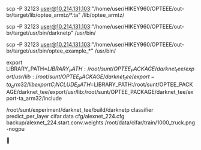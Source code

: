 scp -P 32123 user@10.214.131.103:"/home/user/HIKEY960/OPTEEE/out-br/target/lib/optee_armtz/*.ta" /lib/optee_armtz/

scp -P 32123 user@10.214.131.103:"/home/user/HIKEY960/OPTEEE/out-br/target/usr/bin/darknetp" /usr/bin/

scp -P 32123 user@10.214.131.103:"/home/user/HIKEY960/OPTEEE/out-br/target/usr/bin/optee_example_*" /usr/bin/


export LIBRARY_PATH=$LIBRARY_PATH:/root/sunt/OPTEE_PACKAGE/darknet_tee/export/usr/lib:/root/sunt/OPTEE_PACKAGE/darknet_tee/export-ta_arm32/lib
export C_INCLUDE_PATH=$LIBRARY_PATH:/root/sunt/OPTEE_PACKAGE/darknet_tee/export/usr/lib:/root/sunt/OPTEE_PACKAGE/darknet_tee/export-ta_arm32/include


/root/sunt/experiment/darknet_tee/build/darknetp classifier predict_per_layer cifar.data cfg/alexnet_224.cfg backup/alexnet_224.start.conv.weights   /root/data/cifar/train/1000_truck.png  -nogpu

:blue_book: